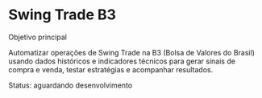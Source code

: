 # Swing Trade B3

Objetivo principal

Automatizar operações de Swing Trade na B3 (Bolsa de Valores do Brasil) usando dados históricos e indicadores técnicos para gerar sinais de compra e venda, testar estratégias e acompanhar resultados.


Status: aguardando desenvolvimento
